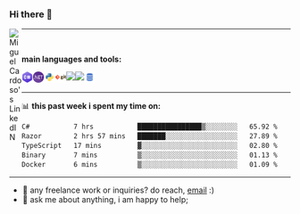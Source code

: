 ### Hi there 👋
<a href="https://www.linkedin.com/in/miguel-sd-cardoso/">
  <img align="left" alt="Miguel Cardoso's LinkedIN" width="22px" src="https://play-lh.googleusercontent.com/kMofEFLjobZy_bCuaiDogzBcUT-dz3BBbOrIEjJ-hqOabjK8ieuevGe6wlTD15QzOqw" />
</a>
 <hr />
<br>
                                        
                                        
                                        
**main languages and tools:**  
 <div style="display:flex">                                       
<code><img height="20" src="https://raw.githubusercontent.com/github/explore/80688e429a7d4ef2fca1e82350fe8e3517d3494d/topics/csharp/csharp.png"></code>
<code><img height="20" src="https://raw.githubusercontent.com/github/explore/93d8a67084f94b2a444e510199a6e7622e5b09a3/topics/dotnet/dotnet.png"></code>                           
<code><img height="20" src="https://raw.githubusercontent.com/github/explore/80688e429a7d4ef2fca1e82350fe8e3517d3494d/topics/python/python.png"></code>                            <code><img height="20" src="https://raw.githubusercontent.com/github/explore/80688e429a7d4ef2fca1e82350fe8e3517d3494d/topics/git/git.png"></code>  
<code><img height="20" src="https://pytorch.org/assets/images/pytorch-logo.png"></code>
<code><img height="20" src="http://data.neo4j.com/img/neo4j.png"></code>  
<code><img height="20" src="https://raw.githubusercontent.com/github/explore/80688e429a7d4ef2fca1e82350fe8e3517d3494d/topics/sql/sql.png"></code>  
 </div>
                                        

  <hr/>                                          
 
                                        
📊 **this past week i spent my time on:**
                                        
<!--START_SECTION:waka-->

```txt
C#           7 hrs           ████████████████▒░░░░░░░░   65.92 %
Razor        2 hrs 57 mins   ███████░░░░░░░░░░░░░░░░░░   27.89 %
TypeScript   17 mins         ▓░░░░░░░░░░░░░░░░░░░░░░░░   02.80 %
Binary       7 mins          ▒░░░░░░░░░░░░░░░░░░░░░░░░   01.13 %
Docker       6 mins          ▒░░░░░░░░░░░░░░░░░░░░░░░░   01.09 %
```

<!--END_SECTION:waka-->
                                        
                                        
<hr/>    
                                        
- 💼 any freelance work or inquiries? do reach, [email](mailto:msd.cardoso@hotmail.com) :)
- 💬 ask me about anything, i am happy to help;
